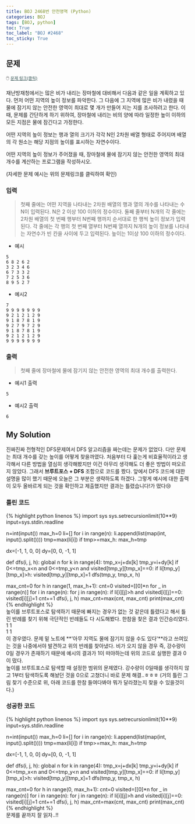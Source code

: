 ```yaml
---
title: BOJ 2468번 안전영역 (Python)
categories: BOJ
tags: [BOJ, python]
toc: True
toc_label: "BOJ #2468"
toc_sticky: True
---
```


## 문제
<span style="font-size:0.9em">:computer_mouse:
<a href='https://www.acmicpc.net/problem/2468' target='_blank' style="color: #2F4F4F; font-size:0.9em">
  문제 링크(클릭)
</a>
</span><br><br>
재난방재청에서는 많은 비가 내리는 장마철에 대비해서 다음과 같은 일을 계획하고 있다. 먼저 어떤 지역의 높이 정보를 파악한다. 그 다음에 그 지역에 많은 비가 내렸을 때 물에 잠기지 않는 안전한 영역이 최대로 몇 개가 만들어 지는 지를 조사하려고 한다. 이때, 문제를 간단하게 하기 위하여, 장마철에 내리는 비의 양에 따라 일정한 높이 이하의 모든 지점은 물에 잠긴다고 가정한다.

어떤 지역의 높이 정보는 행과 열의 크기가 각각 N인 2차원 배열 형태로 주어지며 배열의 각 원소는 해당 지점의 높이를 표시하는 자연수이다.

어떤 지역의 높이 정보가 주어졌을 때, 장마철에 물에 잠기지 않는 안전한 영역의 최대 개수를 계산하는 프로그램을 작성하시오. 

(자세한 문제 예시는 위의 문제링크를 클릭하여 확인)

### 입력
> 첫째 줄에는 어떤 지역을 나타내는 2차원 배열의 행과 열의 개수를 나타내는 수 N이 입력된다. N은 2 이상 100 이하의 정수이다. 둘째 줄부터 N개의 각 줄에는 2차원 배열의 첫 번째 행부터 N번째 행까지 순서대로 한 행씩 높이 정보가 입력된다. 각 줄에는 각 행의 첫 번째 열부터 N번째 열까지 N개의 높이 정보를 나타내는 자연수가 빈 칸을 사이에 두고 입력된다. 높이는 1이상 100 이하의 정수이다.

* 예시

```
5
6 8 2 6 2
3 2 3 4 6
6 7 3 3 2
7 2 5 3 6
8 9 5 2 7
```

* 예시2

```
7
9 9 9 9 9 9 9
9 2 1 2 1 2 9
9 1 8 7 8 1 9
9 2 7 9 7 2 9
9 1 8 7 8 1 9
9 2 1 2 1 2 9
9 9 9 9 9 9 9
```

### 출력
> 첫째 줄에 장마철에 물에 잠기지 않는 안전한 영역의 최대 개수를 출력한다.

* 예시1 출력

```
5
```

* 예시2 출력

```
6
```

## My Solution
진짜진짜 전형적인 DFS문제여서 DFS 알고리즘을 짜는데는 문제가 없었다. 다만 문제는 최대 개수를 갖는 높이를 어떻게 찾을까였다. 처음부터 다 훑는게 비효율적이라고 생각해서 다른 방법을 열심히 생각해봤지만 이건 아무리 생각해도 더 좋은 방법이 떠오르지 않았다. 그래서 **브루트포스 + DFS** 조합으로 코드를 짰다. 앞에서 DFS 코드에 대한 설명을 많이 했기 때문에 오늘은 그 부분은 생략하도록 하겠다. 그렇게 예시에 대한 출력이 모두 올바르게 되는 것을 확인하고 제출했지만 결과는 틀렸습니다!가 떴다:cry:

### 틀린 코드
{% highlight python linenos %}
import sys
sys.setrecursionlimit(10**9)
input=sys.stdin.readline

n=int(input())
max_h=0
li=[]
for i in range(n):
    li.append(list(map(int, input().split())))
    tmp=max(li[i])
    if tmp>=max_h:
        max_h=tmp

dx=[-1, 1, 0, 0]
dy=[0, 0, -1, 1]

def dfs(i, j, h):
    global n
    for k in range(4):
        tmp_x=j+dx[k]
        tmp_y=i+dy[k]
        if 0<=tmp_x<n and 0<=tmp_y<n and visited[tmp_y][tmp_x]==0:
            if li[tmp_y][tmp_x]>h:
                visited[tmp_y][tmp_x]=1
                dfs(tmp_y, tmp_x, h)

max_cnt=0
for h in range(1, max_h+1):
    cnt=0
    visited=[[0]*n for _ in range(n)]
    for i in range(n):
        for j in range(n):
            if li[i][j]>h and visited[i][j]==0:
                visited[i][j]=1
                cnt+=1
                dfs(i, j, h)
    max_cnt=max(cnt, max_cnt)
print(max_cnt)
{% endhighlight %}
<br>
높이를 브루트포스로 탐색하기 때문에 빠지는 경우가 없는 것 같은데 틀렸다고 해서 틀린 반례를 찾기 위해 극단적인 반례들도 다 시도해봤다. 한참을 찾은 결과 인간승리였다.<br>
1 1<br>
1 1<br>
이 경우였다. 문제 밑 노트에 **'아무 지역도 물에 잠기지 않을 수도 있다'**라고 쓰여있는 것을 나중에서야 발견하고 위의 반례를 찾아냈다. 비가 오지 않을 경우 즉, 강수량이 0일 경우가 존재하기 때문에 예시의 결과가 1이 떠야하는데 위의 코드로 실행한 결과 0이 떴다. <br>
높이를 브루트포스로 탐색할 때 설정한 범위의 문제였다. 강수량이 0일때를 생각하지 않고 1부터 탐색하도록 해놨던 것을 0으로 고쳤더니 바로 문제 해결..ㅎㅎㅎ (거의 틀린 그림 찾기 수준으로 위, 아래 코드를 한참 들여다봐야 뭐가 달라졌는지 찾을 수 있을것이다.)

### 성공한 코드
{% highlight python linenos %}
import sys
sys.setrecursionlimit(10**9)
input=sys.stdin.readline

n=int(input())
max_h=0
li=[]
for i in range(n):
    li.append(list(map(int, input().split())))
    tmp=max(li[i])
    if tmp>=max_h:
        max_h=tmp

dx=[-1, 1, 0, 0]
dy=[0, 0, -1, 1]

def dfs(i, j, h):
    global n
    for k in range(4):
        tmp_x=j+dx[k]
        tmp_y=i+dy[k]
        if 0<=tmp_x<n and 0<=tmp_y<n and visited[tmp_y][tmp_x]==0:
            if li[tmp_y][tmp_x]>h:
                visited[tmp_y][tmp_x]=1
                dfs(tmp_y, tmp_x, h)

max_cnt=0
for h in range(0, max_h+1):
    cnt=0
    visited=[[0]*n for _ in range(n)]
    for i in range(n):
        for j in range(n):
            if li[i][j]>h and visited[i][j]==0:
                visited[i][j]=1
                cnt+=1
                dfs(i, j, h)
    max_cnt=max(cnt, max_cnt)
print(max_cnt)
{% endhighlight %}<br>
문제를 끝까지 잘 읽자..!!
